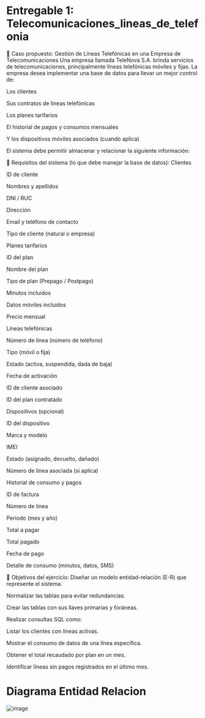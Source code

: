 # Entregable 1: Telecomunicaciones_lineas_de_telefonia
🧩 Caso propuesto: Gestión de Líneas Telefónicas en una Empresa de Telecomunicaciones
Una empresa llamada TeleNova S.A. brinda servicios de telecomunicaciones, principalmente líneas telefónicas móviles y fijas. La empresa desea implementar una base de datos para llevar un mejor control de:

Los clientes

Sus contratos de líneas telefónicas

Los planes tarifarios

El historial de pagos y consumos mensuales

Y los dispositivos móviles asociados (cuando aplica)

El sistema debe permitir almacenar y relacionar la siguiente información:

🧾 Requisitos del sistema (lo que debe manejar la base de datos):
Clientes

ID de cliente

Nombres y apellidos

DNI / RUC

Dirección

Email y teléfono de contacto

Tipo de cliente (natural o empresa)

Planes tarifarios

ID del plan

Nombre del plan

Tipo de plan (Prepago / Postpago)

Minutos incluidos

Datos móviles incluidos

Precio mensual

Líneas telefónicas

Número de línea (número de teléfono)

Tipo (móvil o fija)

Estado (activa, suspendida, dada de baja)

Fecha de activación

ID de cliente asociado

ID del plan contratado

Dispositivos (opcional)

ID del dispositivo

Marca y modelo

IMEI

Estado (asignado, devuelto, dañado)

Número de línea asociada (si aplica)

Historial de consumo y pagos

ID de factura

Número de línea

Periodo (mes y año)

Total a pagar

Total pagado

Fecha de pago

Detalle de consumo (minutos, datos, SMS)

🧠 Objetivos del ejercicio:
Diseñar un modelo entidad-relación (E-R) que represente el sistema.

Normalizar las tablas para evitar redundancias.

Crear las tablas con sus llaves primarias y foráneas.

Realizar consultas SQL como:

Listar los clientes con líneas activas.

Mostrar el consumo de datos de una línea específica.

Obtener el total recaudado por plan en un mes.

Identificar líneas sin pagos registrados en el último mes.

# Diagrama Entidad Relacion

![image](https://github.com/user-attachments/assets/5981145d-1f03-4058-b552-e39531f3cab0)

